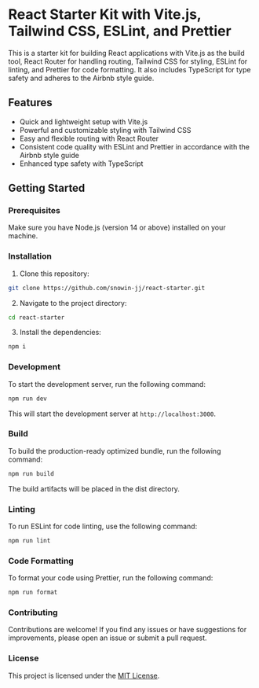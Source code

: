 # React Starter Kit with Vite.js, Tailwind CSS, ESLint, and Prettier

This is a starter kit for building React applications with Vite.js as the build tool, React Router for handling routing, Tailwind CSS for styling, ESLint for linting, and Prettier for code formatting. It also includes TypeScript for type safety and adheres to the Airbnb style guide.

## Features

- Quick and lightweight setup with Vite.js
- Powerful and customizable styling with Tailwind CSS
- Easy and flexible routing with React Router
- Consistent code quality with ESLint and Prettier in accordance with the Airbnb style guide
- Enhanced type safety with TypeScript

## Getting Started

### Prerequisites

Make sure you have Node.js (version 14 or above) installed on your machine.

### Installation

1. Clone this repository:

```bash
git clone https://github.com/snowin-jj/react-starter.git
```

2. Navigate to the project directory:

```bash
cd react-starter
```

3. Install the dependencies:

```bash
npm i
```

### Development

To start the development server, run the following command:

```bash
npm run dev
```

This will start the development server at `http://localhost:3000`.

### Build

To build the production-ready optimized bundle, run the following command:

```bash
npm run build
```

The build artifacts will be placed in the dist directory.

### Linting

To run ESLint for code linting, use the following command:

```bash
npm run lint
```

### Code Formatting

To format your code using Prettier, run the following command:

```bash
npm run format
```

### Contributing

Contributions are welcome! If you find any issues or have suggestions for improvements, please open an issue or submit a pull request.

### License

This project is licensed under the [MIT License](https://github.com/snowin-jj/react-starter/blob/main/LICENSE.md).
